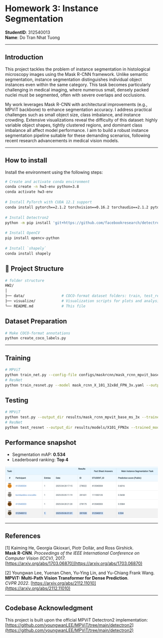 # Homework 3: Instance Segmentation

**StudentID**: 312540013  
**Name**: Do Tran Nhat Tuong

---

## Introduction

This project tackles the problem of instance segmentation in histological microscopy images using the Mask R-CNN framework. Unlike semantic segmentation, instance segmentation distinguishes individual object instances even within the same category. This task becomes particularly challenging in medical imaging, where numerous small, densely packed nuclei must be segmented, often with severe overlaps and occlusions.

My work leverages Mask R-CNN with architectural improvements (e.g., MPViT backbone) to enhance segmentation accuracy. I address practical challenges such as small object size, class imbalance, and instance crowding. Extensive visualizations reveal the difficulty of this dataset: highly variable object shapes, tightly clustered regions, and dominant class imbalance all affect model performance. I aim to build a robust instance segmentation pipeline suitable for these demanding scenarios, following recent research advancements in medical vision models.


---

## How to install

Install the environment using the following steps:

```bash
# Create and activate conda environment
conda create -n hw3-env python=3.8
conda activate hw3-env

# Install PyTorch with CUDA 12.1 support
conda install pytorch==2.1.2 torchvision==0.16.2 torchaudio==2.1.2 pytorch-cuda=12.1 -c pytorch -c nvidia

# Install Detectron2
python -m pip install 'git+https://github.com/facebookresearch/detectron2.git'

# Install OpenCV
pip install opencv-python

# Install `shapely`
conda install shapely
```

## 📁 Project Structure

```bash
# folder structure
HW2/
│
├── data/                 # COCO-format dataset folders: train, test_release, test, train.json, val.json, full.json, test_image_name_to_ids.json
├── visualize/            # Visualization scripts for plots and analysis
└── README.md             # This file
```

## Dataset Preparation
```bash
# Make COCO-format annotations
python create_coco_labels.py
```

---

## Training
```bash
# MPViT
python train_net.py --config-file configs/maskrcnn/mask_rcnn_mpvit_base_ms_3x.yaml --num-gpus 8
# ResNet
python train_resnet.py --model mask_rcnn_X_101_32x8d_FPN_3x.yaml --output_dir checkpoints/models/X101_FPN3x
```

## Testing
```bash
# MPViT
python test.py --output_dir results/mask_rcnn_mpvit_base_ms_3x --trained_model output/mask_rcnn_mpvit_base_ms_3x
# ResNet
python test_resnet --output_dir results/models/X101_FPN3x --trained_model ./checkpoints/models/X101_FPN3x
```

## Performance snapshot
- Segmentation mAP: **0.534**
- Leaderboard ranking: **Top 4**

<p align="center">
  <img src="perform.png" alt="Segmentation performance visualization" width="600"/>
</p>

---

## References

[1] Kaiming He, Georgia Gkioxari, Piotr Dollár, and Ross Girshick.  
**Mask R-CNN**. *Proceedings of the IEEE International Conference on Computer Vision (ICCV)*, 2017.  
[https://arxiv.org/abs/1703.06870](https://arxiv.org/abs/1703.06870)

[2] Youngwan Lee, Yuenan Chen, Yu-Ying Lin, and Yu-Chiang Frank Wang.  
**MPViT: Multi-Path Vision Transformer for Dense Prediction**.  
*CVPR 2022*. [https://arxiv.org/abs/2112.11010](https://arxiv.org/abs/2112.11010)

---

## Codebase Acknowledgment

This project is built upon the official MPViT Detectron2 implementation:  
[https://github.com/youngwanLEE/MPViT/tree/main/detectron2](https://github.com/youngwanLEE/MPViT/tree/main/detectron2)

